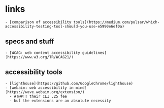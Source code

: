 # links 
    - [comparison of accessibility tools](https://medium.com/pulsar/which-accessibility-testing-tool-should-you-use-e5990e6ef0a)


## specs and stuff
    - [WCAG: web content accessibility guidelines](https://www.w3.org/TR/WCAG21/)


## accessibility tools
    - [lighthouse](https://github.com/GoogleChrome/lighthouse)
    - [webaim: web accessibility in mind](https://wave.webaim.org/extension/)
      - #!@#!! their CLI .25 fee
      - but the extensions are an absolute necessity

